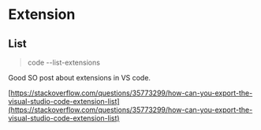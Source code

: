 # Extension

## List

> code --list-extensions

Good SO post about extensions in VS code.

[https://stackoverflow.com/questions/35773299/how-can-you-export-the-visual-studio-code-extension-list](https://stackoverflow.com/questions/35773299/how-can-you-export-the-visual-studio-code-extension-list)

